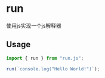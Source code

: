 # run
使用js实现一个js解释器
## Usage

```javascript
import { run } from "run.js";

run(`console.log("Hello World!")`);
```
